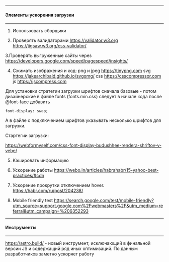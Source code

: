 ***
#### Элементы ускорения загрузки
***

1. Использовать сборщики

2. Проверять валидаторами
https://validator.w3.org
https://jigsaw.w3.org/css-validator/

3.Проверять выгруженные сайты через 
https://developers.google.com/speed/pagespeed/insights/

4. Сжимать изображения и код:
png и jpeg https://tinypng.com
svg https://jakearchibald.github.io/svgomg/
css https://csscompressor.com
js https://jscompress.com  

Для установки стратегии загрузки шрифтов сначала базовые - потом дизайнерские в файле fonts (fonts.min.css) следует в начале кода после @font-face добавить 

    font-display: swap;
    
А в файле с подключением шрифтов указывать несколько шрифтов для загрузки.

Стартегии загрузки:

https://webformyself.com/css-font-display-budushhee-rendera-shriftov-v-vebe/

5. Кэшировать информацию

6. Ускорение работы 
https://webo.in/articles/habrahabr/15-yahoo-best-practices/#cdn

7. Ускорение прокрутки отключением hover.
https://habr.com/ru/post/204238/

8. Mobile friendly test
https://search.google.com/test/mobile-friendly?utm_source=support.google.com%2Fwebmasters%2F&utm_medium=referral&utm_campaign=%206352293


***
#### Инструменты
***
https://astro.build/ - новый инструмент, исключающий в финальной версии JS и содержащий ряд иных оптимизаций. По данным разработчиков заметно ускоряет работу
